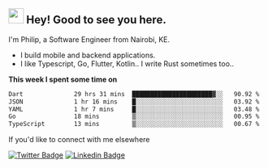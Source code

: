 <h2><img src="https://slackmojis.com/emojis/3643-cool-doge/download" width="30"/> Hey! Good to see you here.</h2>

<p>I'm Philip, a Software Engineer from Nairobi, KE. 

- I build mobile and backend applications.
- I like Typescript, Go, Flutter, Kotlin.. I write Rust sometimes too..</p>

**This week I spent some time on**
<!--START_SECTION:waka-->

```txt
Dart              29 hrs 31 mins  ██████████████████████▓░░   90.92 %
JSON              1 hr 16 mins    █░░░░░░░░░░░░░░░░░░░░░░░░   03.92 %
YAML              1 hr 7 mins     █░░░░░░░░░░░░░░░░░░░░░░░░   03.48 %
Go                18 mins         ▒░░░░░░░░░░░░░░░░░░░░░░░░   00.95 %
TypeScript        13 mins         ▒░░░░░░░░░░░░░░░░░░░░░░░░   00.67 %
```

<!--END_SECTION:waka-->

If you'd like to connect with me elsewhere

[![Twitter Badge](https://img.shields.io/badge/-Twitter-1ca0f1?style=flat-square&labelColor=1ca0f1&logo=twitter&logoColor=white&link=https://twitter.com/_diogorodrigues)](https://twitter.com/kimathiphil)  [![Linkedin Badge](https://img.shields.io/badge/-LinkedIn-blue?style=flat-square&logo=Linkedin&logoColor=white&link=https://www.linkedin.com/in/philip-kimathi-2604a9114/)](https://www.linkedin.com/in/philip-kimathi-2604a9114/)
